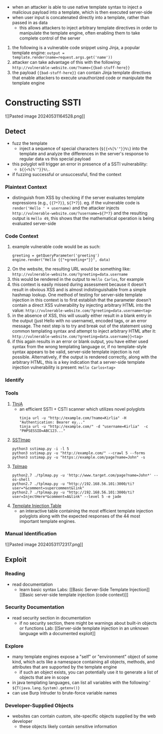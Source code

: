 - when an attacker is able to use native template syntax to inject a malicious payload into a template, which is then executed server-side
- when user input is concatenated directly into a template, rather than passed in as data
	- this allows attackers to inject arbitrary template directives in order to manipulate the template engine, often enabling them to take complete control of the server
1. the following is a vulnerable code snippet using Jinja, a popular template engine:
	`output = template.render(name=request.args.get('name'))`
1. attacker can take advantage of this with the following:
	`http://vulnerable-website.com/?name={{bad-stuff-here}}`
1. the payload `{{bad-stuff-here}}` can contain Jinja template directives that enable attackers to execute unauthorized code or manipulate the template engine
# Constructing SSTI
![[Pasted image 20240531164528.png]]
## Detect
- fuzz the template 
	- inject a sequence of special characters (`${{<%[%'"}}%\`) into the template and analyze the differences in the server's response to regular data vs this special payload
- this polyglot will trigger an error in presence of a SSTI vulnerability:
	- `${{<%[%'"}}%\.`
- if fuzzing successful or unsuccessful, find the context
### Plaintext Context
- distinguish from XSS by checking if the server evaluates template expressions (e.g., `{{7*7}}`, `${7*7}`).
eg. if the vulnerable code is `render('Hello ' + username)` and the attacker injects `http://vulnerable-website.com/?username=${7*7}` and the resulting output is `Hello 49`, this shows that the mathematical operation is being evaluated server-side
### Code Context
1. example vulnerable code would be as such:
	```
	greeting = getQueryParameter('greeting')
	engine.render("Hello {{"+greeting+"}}", data)
	```
2. On the website, the resulting URL would be something like:
	`http://vulnerable-website.com/?greeting=data.username`
3. this would be rendered in the output to `Hello Carlos`, for example
4. this context is easily missed during assessment because it doesn't result in obvious XSS and is almost indistinguishable from a simple hashmap lookup. One method of testing for server-side template injection in this context is to first establish that the parameter doesn't contain a direct XSS vulnerability by injecting arbitrary HTML into the value:
	`http://vulnerable-website.com/?greeting=data.username<tag>`
5. in the absence of XSS, this will usually either result in a blank entry in the output (just Hello with no username), encoded tags, or an error message. The next step is to try and break out of the statement using common templating syntax and attempt to inject arbitrary HTML after it:
	`http://vulnerable-website.com/?greeting=data.username}}<tag>`
6. if this again results in an error or blank output, you have either used syntax from the wrong templating language or, if no template-style syntax appears to be valid, server-side template injection is not possible. Alternatively, if the output is rendered correctly, along with the arbitrary HTML, this is a key indication that a server-side template injection vulnerability is present:
	`Hello Carlos<tag>`
### Identify
### Tools 
1. [TInjA](https://github.com/Hackmanit/TInjA)
	- an efficient SSTI + CSTI scanner which utilizes novel polyglots
		```
		tinja url -u "http://example.com/?name=Kirlia" -H "Authentication: Bearer ey..."
		tinja url -u "http://example.com/" -d "username=Kirlia"  -c "PHPSESSID=ABC123..."
		```
2. [SSTImap](https://github.com/vladko312/sstimap)
	```
	python3 sstimap.py -i -l 5
	python3 sstimap.py -u "http://example.com/" --crawl 5 --forms
	python3 sstimap.py -u "https://example.com/page?name=John" -s
	```
3. [Tplmap](https://github.com/epinna/tplmap)
	```
	python2.7 ./tplmap.py -u 'http://www.target.com/page?name=John*' --os-shell
	python2.7 ./tplmap.py -u "http://192.168.56.101:3000/ti?user=*&comment=supercomment&link"
	python2.7 ./tplmap.py -u "http://192.168.56.101:3000/ti?user=InjectHere*&comment=A&link" --level 5 -e jade
	```
4. [Template Injection Table](https://github.com/Hackmanit/template-injection-table)
	- an interactive table containing the most efficient template injection polyglots along with the expected responses of the 44 most important template engines.
### Manual Identification
![[Pasted image 20240531172317.png]]
## Exploit 
### Reading 
- read documentation 
	- learn basic syntax 
Labs:
[[Basic Server-Side Template Injection]]
[[Basic server-side template injection (code context)]]
### Security Documentation
- read security section in documentation 
	- if no security section, there might be warnings about built-in objects or functions
Lab: [[Server-side template injection in an unknown language with a documented exploit]]
### Explore 
- many template engines expose a "self" or "environment" object of some kind, which acts like a namespace containing all objects, methods, and attributes that are supported by the template engine 
	- if such an object exists, you can potentially use it to generate a list of objects that are in scope
- in java templating languages, can list all variables with the following:'
	`${T(java.lang.System).getenv()}`
- can use Burp Intruder to brute-force variable names
### Developer-Supplied Objects 
- websites can contain custom, site-specific objects supplied by the web developer
	- these objects likely contain sensitive information 